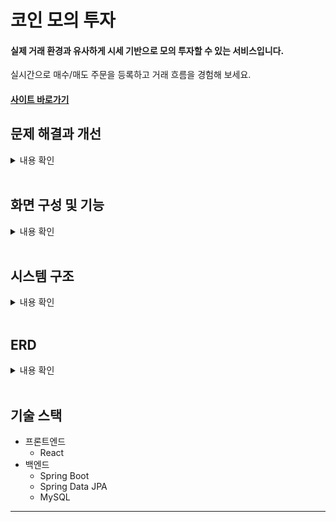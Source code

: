 # 코인 모의 투자
#### 실제 거래 환경과 유사하게 시세 기반으로 모의 투자할 수 있는 서비스입니다.  
실시간으로 매수/매도 주문을 등록하고 거래 흐름을 경험해 보세요. 
#### [사이트 바로가기](http://cmi.p-e.kr)

## 문제 해결과 개선

<details>
   <summary>내용 확인</summary>
<br>
	
## **주문/체결 데이터 관리 구조 개선**

### 문제점
- 초기에는 체결/미체결 데이터를 단일 테이블에서 관리
- 미체결 주문과 체결된 거래 내역이 혼재되어 데이터 관리의 복잡도 증가

### 해결 과정
- 데이터의 생명주기를 기준으로 테이블 분리
  - `order_book (호가창)`: 미체결 주문 관리
  - `trade_history (거래내역)`: 체결된 거래 내역 관리

<image src="https://github.com/user-attachments/assets/9fad3ef1-1457-4d7e-b519-ad5b3ec192fe">

두 테이블은 거의 동일한 컬럼들을 가지고 있지만 구조가 비슷해도 목적이 다르기 때문에 분리했다.  
호가창 테이블은 미체결 주문, 거래내역 테이블은 부분/완전 체결된 주문을 관리하도록 설계했다.  

- 두 테이블은 주문 상태에 따라 데이터 처리 방식이 다르다.  
> 주문할 때:  
> `order_book`에 주문 추가.
> 
> 완전 체결될 때:  
> `order_book`에서 해당 주문 삭제.  
> `trade_history`에서 해당 주문을 status가 'COMPLETE'인 새로운 레코드 저장.
> 
> 부분 체결할 때:  
> `order_book`에서 해당 주문의 수량을 업데이트.  
> `trade_history`에 해당 주문을 status가 'PARTIAL'인 새로운 레코드를 저장.
> 
> 취소할 때:  
> `order_book`에서 해당 주문 삭제.

각 테이블의 역할과 목적에 맞게 관리하도록 구현했다.

### 결과
- 데이터 관리 복잡도 감소
- 조회 성능 향상
- 명확한 데이터 구조로 유지보수성 향상

---
<br>

## **DB 락을 활용한 체결 로직 설계**

### 체결 로직
체결 로직은 다음과 같은 4가지 규칙에 의해서 처리된다.
- 가장 낮은 매도가와 가장 높은 매수가가 체결이 된다.
- 매수가 >= 매도가가 성립해야 체결이 된다.
- 같은 가격에 주문이 많은 경우, 먼저 들어온 주문부터 체결된다.
- 두 주문의 체결가는 먼저 들어온 호가(주문)의 가격으로 결정된다.
<br>

새로 접수된 주문에 대해 기존 체결 처리 과정은 다음과 같다.
  1. 주문이 들어오면, 호가창 테이블에 저장한다.
  2. DB에서 해당 코인의 미체결 주문 전체(새로 접수된 주문까지 포함)를 락을 걸어 조회한다.
  3. 매도 주문들과 매수 주문들을 체결 로직 기준으로 정렬하고, 조건에 맞는 주문들은 처리가 된다.
<br>

### 문제점
- 접수될 때마다 미체결 주문 전체에 락을 걸기 때문에, 동시 주문 체결 속도 저하.
- 다수의 트랜잭션이 동시에 실행될 때(동시 주문), `SELECT ~ FOR UPDATE` 쿼리에 의해 데드락 발생.
  - 두 트랜잭션이 각각 새로운 주문을 삽입한 뒤,  
    동시에 서로의 주문 데이터와 미체결 주문에 락 요청을 하며 대기 상태 발생.  

<br>

&nbsp;&nbsp;&nbsp;다음 그림처럼 order_book에 새로운 주문이 동시에 접수될 때, 데드락이 발생한다.

<image src="https://github.com/user-attachments/assets/c557953f-80fe-4bd0-bac6-149de886ab1b">

### 해결 과정
  바뀐 체결 처리 과정은 다음과 같다.
  1. 주문이 접수되면, 주문 타입(매수/매도)에 따라 특정 범위만을 락을 걸어 조회한다.
  2. 새로 접수된 주문을 호가창에 저장하고, 접수된 주문과 조회한 주문들이 조건에 맞게 처리한다.
<br>

**개선점**
- 잠금 범위 최소화
- 쿼리 실행 순서 변경
  - `INSERT -> SELECT ~ FOR UPDATE` 순서를 `SELECT ~ FOR UPDATE -> INSERT` 로 변경


<br>

&nbsp;&nbsp;&nbsp;다음 그림처럼 order_book에 새로운 주문이 접수될 때,  
&nbsp;&nbsp;&nbsp;`INSERT` 이전에 `SELECT ~ FOR UPDATE`를 실행하여 필요한 레코드에 대해 락을 먼저 획득하도록 설계.

<image src="https://github.com/user-attachments/assets/d7206c80-2361-4a94-bde0-a819ae526c1e">

### 결과
- 락 경쟁이 줄어들어 처리 속도 향상
- 데드락 문제 해결
- 안정적인 동시성 제어 달성

---
<br>

## **주문 처리 과정 개선**

### 문제점
- 단일 트랜잭션으로 모든 주문 처리의 모든 과정을 진행하여 성능 저하 발생
  - 처리 과정:  
     **주문 접수** → **체결**(주문 업데이트 및 삭제, 거래내역 저장) → **자산 업데이트** → **알림 저장** → **호가창 및 알림 SSE 전송**
- 단일 트랜잭션으로 모든 처리를 진행하여 성능 저하 발생
- 주문 처리 과정이 길어 응답 시간 증가
- 다수 사용자 동시 주문 시 성능 저하

### 해결 과정
- 스프링 이벤트를 활용하여 트랜잭션을 기능 단위로 분리.
  1. **주문 접수 → 체결 → 호가창 SSE 전송**: 주요 단계를 우선 처리
  2. **자산 상태 업데이트**: 체결 이후 보유 자산 변경
  3. **알림 처리**: 체결 결과를 저장 후 전송
  <br>
  <image src="https://github.com/user-attachments/assets/415681a6-c052-490e-ad8a-73f561df7de4">
### 결과
- 주문 처리 속도 개선
- 기존 방식보다 유연하고 확장 가능한 구조 제공

</details>
<br>

## 화면 구성 및 기능

<details>
   <summary>내용 확인</summary>
<br>
	
|시세 정보|
|:-:|
|<image src="https://github.com/user-attachments/assets/79b3c135-d4bf-4acf-a8bb-e704fc52cb52">|
|<b>실시간으로 코인 시세 정보를 제공합니다.</b>|
<br>

|호가창과 주문|  
|:-:|
|<image src="https://github.com/user-attachments/assets/f8699443-20b6-4d5f-8303-8c4d6893074b">|
|<b>매수/매도 주문을 가상 호가창에 등록하여 실제 거래처럼 이용할 수 있습니다.</b>|
<br>

|투자 정보|
|:-:|
|<image src="https://github.com/user-attachments/assets/42061db3-f473-4237-8bb0-da65d2f2860b">|
|<b>보유자산, 거래내역, 미체결 주문을 확인할 수 있습니다.</b>|
<br>

|알림|
|:-:|
|<image src="https://github.com/user-attachments/assets/df3b6f5d-e72f-44f3-928c-aa974b8a87b1">|
|<b>주문 체결 알림을 받을 수 있습니다.</b>|

</details>
<br>

## 시스템 구조

<details>
   <summary>내용 확인</summary>
<br>
	
<image src="https://github.com/user-attachments/assets/46f3cc40-cb54-489e-b4f5-448b3be4cb64">

</details>
<br>

## ERD

<details>
   <summary>내용 확인</summary>
<br>
	
<image src="https://github.com/user-attachments/assets/5ad71697-2905-4669-a497-a33a399dd03c">

</details>
<br>

## 기술 스택
- 프론트엔드
	* React
- 백엔드
	* Spring Boot 
	* Spring Data JPA	
	* MySQL

---